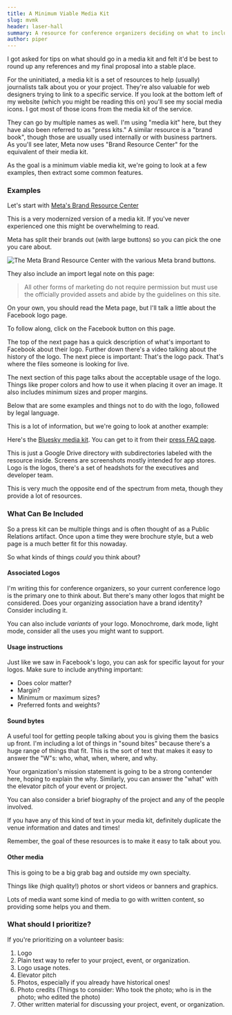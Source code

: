 ```yaml
---
title: A Minimum Viable Media Kit
slug: mvmk
header: laser-hall
summary: A resource for conference organizers deciding on what to include in your media kit.
author: piper
---
```


I got asked for tips on what should go in a media kit and felt it'd be best to round up any references and my final proposal into a stable place.

For the uninitiated,
a media kit is a set of resources to help (usually) journalists talk about you or your project.
They're also valuable for web designers trying to link to a specific service.
If you look at the bottom left of my website (which you might be reading this on) you'll see my social media icons.
I got most of those icons from the media kit of the service.

They can go by multiple names as well.
I'm using "media kit" here, but they have also been referred to as "press kits."
A similar resource is a "brand book", though those are usually used internally or with business partners.
As you'll see later, Meta now uses "Brand Resource Center" for the equivalent of their media kit.

As the goal is a minimum viable media kit,
we're going to look at a few examples,
then extract some common features.

### Examples

Let's start with [Meta's Brand Resource Center](https://about.meta.com/brand/resources/)

This is a very modernized version of a media kit.
If you've never experienced one this might be overwhelming to read.

Meta has split their brands out (with large buttons) so you can pick the one you care about.

![The Meta Brand Resource Center with the various Meta brand buttons.](/static/img/posts/mvmk/meta/brand-resource-center.png)

They also include an import legal note on this page:

> All other forms of marketing do not require permission but must use the officially provided assets and abide by the guidelines on this site.

On your own, you should read the Meta page, but I'll talk a little about the Facebook logo page.

To follow along, click on the Facebook button on this page.

The top of the next page has a quick description of what's important to Facebook about their logo.
Further down there's a video talking about the history of the logo.
The next piece is important: That's the logo pack.
That's where the files someone is looking for live.

The next section of this page talks about the acceptable usage of the logo.
Things like proper colors and how to use it when placing it over an image.
It also includes minimum sizes and proper margins.

Below that are some examples and things not to do with the logo, followed by legal language.

This is a lot of information, but we're going to look at another example:

Here's the [Bluesky media kit](https://drive.google.com/drive/folders/16mlJPfWNnc6jj-3vGZ88SFysIY13GBp0).
You can get to it from their [press FAQ page](https://bsky.social/about/blog/press-faq).

This is just a Google Drive directory with subdirectories labeled with the resource inside.
Screens are screenshots mostly intended for app stores.
Logo is the logos, there's a set of headshots for the executives and developer team.

This is very much the opposite end of the spectrum from meta, though they provide a lot of resources.

### What Can Be Included

So a press kit can be multiple things and is often thought of as a Public Relations artifact.
Once upon a time they were brochure style, but a web page is a much better fit for this nowaday.

So what kinds of things _could_ you think about?

#### Associated Logos

I'm writing this for conference organizers, so your current conference logo is the primary one to think about.
But there's many other logos that might be considered.
Does your organizing association have a brand identity?
Consider including it.

You can also include _variants_ of your logo.
Monochrome, dark mode, light mode, consider all the uses you might want to support.

#### Usage instructions

Just like we saw in Facebook's logo, you can ask for specific layout for your logos.
Make sure to include anything important:

* Does color matter?
* Margin?
* Minimum or maximum sizes?
* Preferred fonts and weights?

#### Sound bytes

A useful tool for getting people talking about you is giving them the basics up front.
I'm including a lot of things in "sound bites" because there's a huge range of things that fit.
This is the sort of text that makes it easy to answer the "W"s: who, what, when, where, and why.

Your organization's mission statement is going to be a strong contender here, hoping to explain the why.
Similarly, you can answer the "what" with the elevator pitch of your event or project.

You can also consider a brief biography of the project and any of the people involved.

If you have any of this kind of text in your media kit, definitely duplicate the venue information and dates and times!

Remember, the goal of these resources is to make it easy to talk about you.

#### Other media

This is going to be a big grab bag and outside my own specialty.

Things like (high quality!) photos or short videos or banners and graphics.

Lots of media want some kind of media to go with written content, so providing some helps you and them.

### What should I prioritize?

If you're prioritizing on a volunteer basis:

1. Logo
2. Plain text way to refer to your project, event, or organization.
3. Logo usage notes.
4. Elevator pitch
5. Photos, especially if you already have historical ones!
6. Photo credits (Things to consider: Who took the photo; who is in the photo; who edited the photo)
7. Other written material for discussing your project, event, or organization.